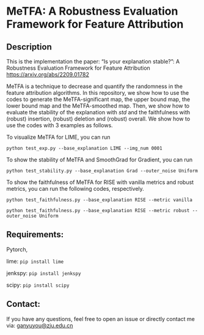 # MeTFA: A Robustness Evaluation Framework for Feature Attribution
## Description
This is the implementation the paper: “Is your explanation stable?”: A Robustness Evaluation Framework for Feature Attribution
https://arxiv.org/abs/2209.01782

MeTFA is a technique to decrease and quantify the randomness in the feature attribution algorithms.
In this repository, we show how to use the codes to generate the MeTFA-significant map, the upper bound map, the lower bound map and the MeTFA-smoothed map. Then, we show how to evaluate the stability of the explanation with $std$ and the faithfulness with (robust) insertion, (robust) deletion and (robust) overall. We show how to use the codes with 3 examples as follows.

To visualize MeTFA for LIME, you can run
```
python test_exp.py --base_explanation LIME --img_num 0001
```

To show the stability of MeTFA and SmoothGrad for Gradient, you can run
```
python test_stability.py --base_explanation Grad --outer_noise Uniform
```

To show the faithfulness of MeTFA for RISE with vanilla metrics and robust metrics, you can run the following codes, respectively.
```
python test_faithfulness.py --base_explanation RISE --metric vanilla
```
```
python test_faithfulness.py --base_explanation RISE --metric robust --outer_noise Uniform
```


## Requirements:
Pytorch,

lime: ```pip install lime``` 

jenkspy: ```pip install jenkspy```

scipy: ```pip install scipy```

## Contact:
If you have any questions, feel free to open an issue or directly contact me via: ganyuyou@zju.edu.cn
